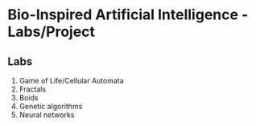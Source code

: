 # Bio-Inspired Artificial Intelligence - Labs/Project

## Labs
1. Game of Life/Cellular Automata
2. Fractals
3. Boids
4. Genetic algorithms
5. Neural networks
